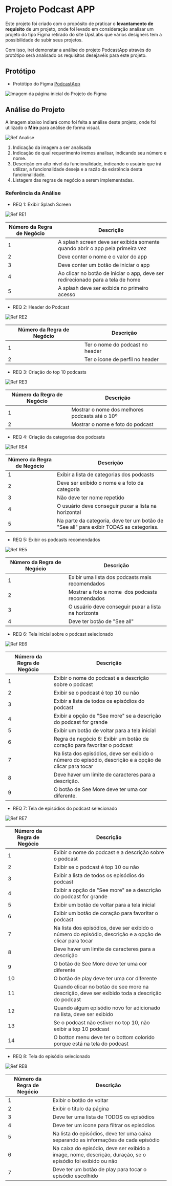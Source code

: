 # Projeto Podcast APP

Este projeto foi criado com o propósito de praticar o **levantamento de requisito** de um projeto, onde foi levado em consideração analisar um projeto do tipo Figma retirado do site UpsLabs que vários designers tem a possibilidade de subir seus projetos.

Com isso, irei demonstar a análise do projeto PodcastApp através do protótipo será analisado os requisitos desejavéis para este projeto.

## Protótipo
- Protótipo do Figma [PodcastApp](https://www.uplabs.com/posts/podcast-app-27e7dba2-b5d6-40f8-be0f-52d6710b9af7)

![Imagem da página inicial do Projeto do Figma](../img/podcast.png)

## Análise do Projeto
A imagem abaixo indiará como foi feita a análise deste projeto, onde foi utilizado o **Miro** para análise de forma visual.

![Ref Analise](img/req1.png)

1. Indicação da imagem a ser analisada
2. Indicação de qual requerimento iremos analisar, indicando seu número e nome.
3. Descrição em alto nivel da funcionalidade, indicando o usuário que irá utilizar, a funcionalidade deseja e a razão da existência desta funcionalidade.
4. Listagem das regras de negócio a serem implementadas.

### Referência da Análise

- REQ 1: Exibir Splash Screen

![Ref RE1](img/re1.png)

| Número da Regra de Negócio | Descrição |
| --- | --- |
| 1   | A splash screen deve ser exibida somente quando abrir o app pela primeira vez |
| 2   | Deve conter o nome e o valor do app |
| 3   | Deve conter um botão de iniciar o app |
| 4   | Ao clicar no botão de iniciar o app, deve ser redirecionado para a tela de home | 
| 5 | A splash deve ser exibida no primeiro acesso | 

- REQ 2: Header do Podcast

![Ref RE2](img/req2.png)

| Número da Regra de Negócio | Descrição |
| --- | --- |
| 1   | Ter o nome do podcast no header | 
| 2   | Ter o icone de perfil no header |

- REQ 3: Criação  do top 10 podcasts

![Ref RE3](img/req3.png)

| Número da Regra de Negócio | Descrição |
| --- | --- |
| 1   | Mostrar o nome dos melhores podcasts até o 10º |
| 2   | Mostrar o nome e foto do podcast |

- REQ 4: Criação da categorias dos podcasts

![Ref RE4](img/req4.png)

| Número da Regra de Negócio | Descrição |
| --- | --- |
| 1   | Exibir a lista de categorias dos podcasts |
| 2   | Deve ser exibido o nome e a foto da categoria | 
| 3   | Não deve ter nome repetido | 
| 4   | O usuário deve conseguir puxar a lista na horizontal |
| 5   | Na parte da categoria, deve ter um botão de "See all" para exibir TODAS as categorias. | 

- REQ 5: Exibir os podcasts recomendados

![Ref RE5](img/req5.png)

| Número da Regra de Negócio | Descrição |
| --- | --- |
| 1   | Exibir uma lista dos podcasts mais recomendados |
| 2   | Mostrar a foto e nome  dos podcasts recomendados | 
| 3   | O usuário deve conseguir puxar a lista na horizonta | 
| 4   | Deve ter botão de "See all" |

- REQ 6: Tela inicial sobre o podcast selecionado

![Ref RE6](img/req6.png)

| Número da Regra de Negócio | Descrição |
| --- | --- |
| 1  | Exibir o nome do podcast e a descrição sobre o podcast |
| 2 | Exibir se o podcast é top 10 ou não |
| 3 |  Exibir a lista de todos os episódios do podcast |
| 4 | Exibir a opção de "See more" se a descrição do podcast for grande |
| 5 | Exibir um botão de voltar para a tela inicial |
| 6 | Regra de negócio 6: Exibir um botão de coração para favoritar o podcast |
| 7 | Na lista dos episódios, deve ser exibido o número do episódio, descrição e a opção de clicar para tocar | 
| 8  |  Deve haver um limite de caracteres para a descrição. | 
| 9 | O botão de See More deve ter uma cor diferente. |

- REQ 7: Tela de episódios do podcast selecionado

![Ref RE7](img/req7.png)

| Número da Regra de Negócio | Descrição |
| --- | --- |
| 1   | Exibir o nome do podcast e a descrição sobre o podcast | 
| 2   | Exibir se o podcast é top 10 ou não | 
| 3   | Exibir a lista de todos os episódios do podcast | 
| 4  | Exibir a opção de "See more" se a descrição do podcast for grande | 
| 5  | Exibir um botão de voltar para a tela inicial | 
| 6  | Exibir um botão de coração para favoritar o podcast | 
| 7  | Na lista dos episódios, deve ser exibido o número do episódio, descrição e a opção de clicar para tocar |
| 8   | Deve haver um limite de caracteres para a descrição | 
| 9  | O botão de See More deve ter uma cor diferente | 
| 10  |  O botão de play deve ter uma cor diferente |
| 11  | Quando clicar no botão de see more na descrição, deve ser exibido toda a descrição do podcast |
| 12  | Quando algum episódio novo for adicionado na lista, deve ser exibido |
| 13  | Se o podcast não estiver no top 10, não exibir a top 10 podcast | 
| 14 | O botton menu deve ter o bottom colorido porque está na tela do podcast | 

- REQ 8: Tela do episódio selecionado

![Ref RE8](img/req8.png)

| Número da Regra de Negócio | Descrição |
| --- | --- |
| 1   | Exibir o botão de voltar | 
| 2   | Exibir o titulo da página | 
| 3   | Deve ter uma lista de TODOS os episódios | 
| 4   | Deve ter um icone para filtrar os episódios |
| 5   | Na lista do episódios, deve ter uma caixa separando as informações de cada episódio |
| 6   |  Na caixa do episódio, deve ser exibido a image, nome, descrição, duração, se o episódio foi exibido ou não | 
| 7  | Deve ter um botão de play para tocar o episódio escolhido | 